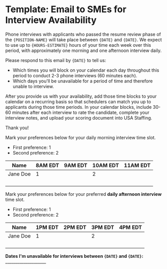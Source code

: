 # Template: Email to SMEs for Interview Availability

Phone interviews with applicants who passed the resume review phase of the `{POSITION-NAME}` will take place between `{DATE}` and `{DATE}`. We expect to use up to `{HOURS-ESTIMATE}` hours of your time each week over this period, with approximately one morning and one afternoon interview daily.

Please respond to this email by `{DATE}` to tell us:

- Which times you will block on your calendar each day throughout this period to conduct 2-3 phone interviews (60 minutes each).
- Which days you'll be unavailable for a period of time and therefore unable to interview.

After you provide us with your availability, add those time blocks to your calendar on a recurring basis so that schedulers can match you up to applicants during those time periods. In your calendar blocks, include 30-60 minutes after each interview to rate the candidate, complete your interview notes, and upload your scoring document into USA Staffing.

Thank you!

Mark your preferences below for your daily morning interview time slot.

- First preference: 1
- Second preference: 2

| Name | 8AM EDT | 9AM EDT | 10AM EDT | 11AM EDT |
|---|---|---|---|---|
| Jane Doe | 1 |  | 2 |  |
|  |  |  |  |  |
|  |  |  |  |  |
|  |  |  |  |  |
|  |  |  |  |  |

Mark your preferences below for your preferred **daily afternoon interview** time slot.

- First preference: 1
- Second preference: 2

| Name | 1PM EDT | 2PM EDT | 3PM EDT | 4PM EDT |
|---|---|---|---|---|
| Jane Doe | 1 |  | 2 |  |
|  |  |  |  |  |
|  |  |  |  |  |
|  |  |  |  |  |
|  |  |  |  |  |

**Dates I'm unavailable for interviews between `{DATE}` and `{DATE}`:** ____________________

